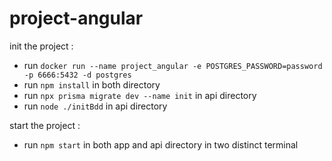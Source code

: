 # project-angular

init the project :
- run ``docker run --name project_angular -e POSTGRES_PASSWORD=password -p 6666:5432 -d postgres``
- run ``npm install`` in both directory
- run ``npx prisma migrate dev --name init`` in api directory
- run ``node ./initBdd`` in api directory


start the project : 
- run ``npm start`` in both app and api directory in two distinct terminal
